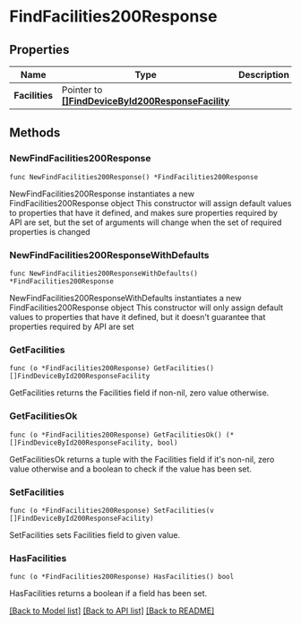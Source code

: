 # FindFacilities200Response

## Properties

Name | Type | Description | Notes
------------ | ------------- | ------------- | -------------
**Facilities** | Pointer to [**[]FindDeviceById200ResponseFacility**](FindDeviceById200ResponseFacility.md) |  | [optional] 

## Methods

### NewFindFacilities200Response

`func NewFindFacilities200Response() *FindFacilities200Response`

NewFindFacilities200Response instantiates a new FindFacilities200Response object
This constructor will assign default values to properties that have it defined,
and makes sure properties required by API are set, but the set of arguments
will change when the set of required properties is changed

### NewFindFacilities200ResponseWithDefaults

`func NewFindFacilities200ResponseWithDefaults() *FindFacilities200Response`

NewFindFacilities200ResponseWithDefaults instantiates a new FindFacilities200Response object
This constructor will only assign default values to properties that have it defined,
but it doesn't guarantee that properties required by API are set

### GetFacilities

`func (o *FindFacilities200Response) GetFacilities() []FindDeviceById200ResponseFacility`

GetFacilities returns the Facilities field if non-nil, zero value otherwise.

### GetFacilitiesOk

`func (o *FindFacilities200Response) GetFacilitiesOk() (*[]FindDeviceById200ResponseFacility, bool)`

GetFacilitiesOk returns a tuple with the Facilities field if it's non-nil, zero value otherwise
and a boolean to check if the value has been set.

### SetFacilities

`func (o *FindFacilities200Response) SetFacilities(v []FindDeviceById200ResponseFacility)`

SetFacilities sets Facilities field to given value.

### HasFacilities

`func (o *FindFacilities200Response) HasFacilities() bool`

HasFacilities returns a boolean if a field has been set.


[[Back to Model list]](../README.md#documentation-for-models) [[Back to API list]](../README.md#documentation-for-api-endpoints) [[Back to README]](../README.md)


